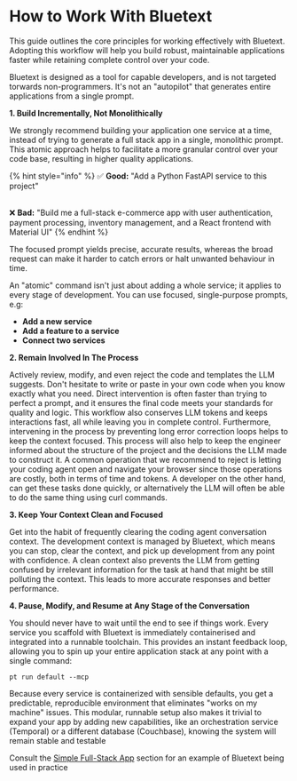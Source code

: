 # How to Work With Bluetext

This guide outlines the core principles for working effectively with Bluetext. Adopting this workflow will help you build robust, maintainable applications faster while retaining complete control over your code.

Bluetext is designed as a tool for capable developers, and is not targeted torwards non-programmers. It's not an "autopilot" that generates entire applications from a single prompt.&#x20;

**1. Build Incrementally, Not Monolithically**

We strongly recommend building your application one service at a time, instead of trying to generate a full stack app in a single, monolithic prompt. This atomic approach helps to facilitate a more granular control over your code base, resulting in higher quality applications.&#x20;

{% hint style="info" %}
✅ **Good:** "Add a Python FastAPI service to this project"

\
❌ **Bad:** "Build me a full-stack e-commerce app with user authentication, payment processing, inventory management, and a React frontend with Material UI"
{% endhint %}

The focused prompt yields precise, accurate results, whereas the broad request can make it harder to catch errors or halt unwanted behaviour in time.

An "atomic" command isn't just about adding a whole service; it applies to every stage of development. You can use focused, single-purpose prompts, e.g:

* **Add a new service**&#x20;
* **Add a feature to a service**&#x20;
* **Connect two services**&#x20;

**2. Remain Involved In The Process**

Actively review, modify, and even reject the code and templates the LLM suggests. Don't hesitate to write or paste in your own code when you know exactly what you need. Direct intervention is often faster than trying to perfect a prompt, and it ensures the final code meets your standards for quality and logic. This workflow also conserves LLM tokens and keeps interactions fast, all while leaving you in complete control. Furthermore, intervening in the process by preventing long error correction loops helps to keep the context focused. This process will also help to keep the engineer informed about the structure of the project and the decisions the LLM made to construct it. A common operation that we recommend to reject is letting your coding agent open and navigate your browser since those operations are costly, both in terms of time and tokens. A developer on the other hand, can get these tasks done quickly, or alternatively the LLM will often be able to do the same thing using curl commands.

**3. Keep Your Context Clean and Focused**

Get into the habit of frequently clearing the coding agent conversation context. The development context is managed by Bluetext, which means you can stop, clear the context, and pick up development from any point with confidence. A clean context also prevents the LLM from getting confused by irrelevant information for the task at hand that might be still polluting the context. This leads to more accurate responses and better performance.

**4. Pause, Modify, and Resume at Any Stage of the Conversation**

You should never have to wait until the end to see if things work. Every service you scaffold with Bluetext is immediately containerised and integrated into a runnable toolchain. This provides an instant feedback loop, allowing you to spin up your entire application stack at any point with a single command:

`pt run default --mcp`

Because every service is containerized with sensible defaults, you get a predictable, reproducible environment that eliminates "works on my machine" issues. This modular, runnable setup also makes it trivial to expand your app by adding new capabilities, like an orchestration service (Temporal) or a different database (Couchbase), knowing the system will remain stable and testable



Consult the [Simple Full-Stack App](../examples/simple-full-stack-app.md) section for an example of Bluetext being used in practice
